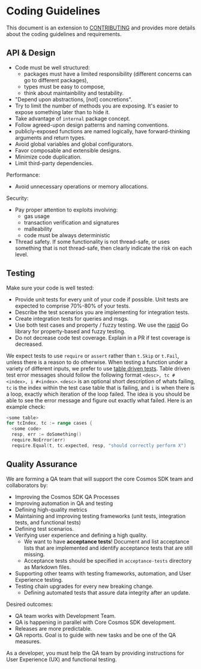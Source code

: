 # Coding Guidelines

This document is an extension to [CONTRIBUTING](./CONTRIBUTING.md) and provides more details about the coding guidelines and requirements.

## API & Design

+ Code must be well structured:
    + packages must have a limited responsibility (different concerns can go to different packages),
    + types must be easy to compose,
    + think about maintainbility and testability.
+ "Depend upon abstractions, [not] concretions".
+ Try to limit the number of methods you are exposing. It's easier to expose something later than to hide it.
+ Take advantage of `internal` package concept.
+ Follow agreed-upon design patterns and naming conventions.
+ publicly-exposed functions are named logically, have forward-thinking arguments and return types.
+ Avoid global variables and global configurators.
+ Favor composable and extensible designs.
+ Minimize code duplication.
+ Limit third-party dependencies.

Performance:

+ Avoid unnecessary operations or memory allocations.

Security:

+ Pay proper attention to exploits involving:
    + gas usage
    + transaction verification and signatures
    + malleability
    + code must be always deterministic
+ Thread safety. If some functionality is not thread-safe, or uses something that is not thread-safe, then clearly indicate the risk on each level.

## Testing

Make sure your code is well tested:

+ Provide unit tests for every unit of your code if possible. Unit tests are expected to comprise 70%-80% of your tests.
+ Describe the test scenarios you are implementing for integration tests.
+ Create integration tests for queries and msgs.
+ Use both test cases and property / fuzzy testing. We use the [rapid](pgregory.net/rapid) Go library for property-based and fuzzy testing.
+ Do not decrease code test coverage. Explain in a PR if test coverage is decreased.

We expect tests to use `require` or `assert` rather than `t.Skip` or `t.Fail`,
unless there is a reason to do otherwise.
When testing a function under a variety of different inputs, we prefer to use
[table driven tests](https://github.com/golang/go/wiki/TableDrivenTests).
Table driven test error messages should follow the following format
`<desc>, tc #<index>, i #<index>`.
`<desc>` is an optional short description of whats failing, `tc` is the
index within the test case table that is failing, and `i` is when there
is a loop, exactly which iteration of the loop failed.
The idea is you should be able to see the
error message and figure out exactly what failed.
Here is an example check:

```go
<some table>
for tcIndex, tc := range cases {
  <some code>
  resp, err := doSomething()
  require.NoError(err)
  require.Equal(t, tc.expected, resp, "should correctly perform X")
```

## Quality Assurance

We are forming a QA team that will support the core Cosmos SDK team and collaborators by:

- Improving the Cosmos SDK QA Processes
- Improving automation in QA and testing
- Defining high-quality metrics
- Maintaining and improving testing frameworks (unit tests, integration tests, and functional tests)
- Defining test scenarios.
- Verifying user experience and defining a high quality.
    - We want to have **acceptance tests**! Document and list acceptance lists that are implemented and identify acceptance tests that are still missing.
    - Acceptance tests should be specified in `acceptance-tests` directory as Markdown files.
- Supporting other teams with testing frameworks, automation, and User Experience testing.
- Testing chain upgrades for every new breaking change.
    - Defining automated tests that assure data integrity after an update.

Desired outcomes:

- QA team works with Development Team.
- QA is happening in parallel with Core Cosmos SDK development.
- Releases are more predictable.
- QA reports. Goal is to guide with new tasks and be one of the QA measures.

As a developer, you must help the QA team by providing instructions for User Experience (UX) and functional testing.

